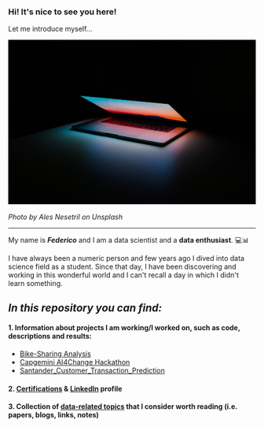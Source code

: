 ### Hi! It's nice to see you here!

Let me introduce myself...

![cover](ales-nesetril-734016-unsplash.jpg)

_Photo by Ales Nesetril on Unsplash_

---

My name is **_Federico_** and I am a data scientist and a **data enthusiast**. 💻📊

I have always been a numeric person and few years ago I dived into data science field as a student. Since that day, I have been discovering and working in this wonderful world and I can't recall a day in which I didn't learn something.

## *In this repository you can find:*

#### 1. Information about projects I am working/I worked on, such as code, descriptions and results:
- [Bike-Sharing Analysis](Bike_Sharing_Analysis)
- [Capgemini AI4Change Hackathon](Capgemini_AI4Change_Hackathon)
- [Santander_Customer_Transaction_Prediction](Santander_Customer_Transaction_Prediction)

#### 2. [Certifications](Resume%20%26%20Certifications) & [LinkedIn](https://www.linkedin.com/in/federico-raimondi-cominesi/) profile

#### 3. Collection of [data-related topics](Data_Stuff) that I consider worth reading (i.e. papers, blogs, links, notes)

